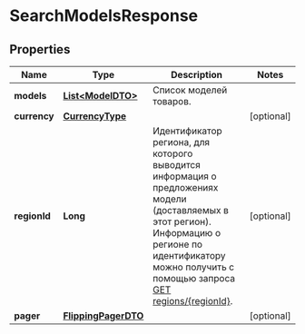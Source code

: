 

# SearchModelsResponse

## Properties

Name | Type | Description | Notes
------------ | ------------- | ------------- | -------------
**models** | [**List&lt;ModelDTO&gt;**](ModelDTO.md) | Список моделей товаров. | 
**currency** | [**CurrencyType**](CurrencyType.md) |  |  [optional]
**regionId** | **Long** | Идентификатор региона, для которого выводится информация о предложениях модели (доставляемых в этот регион).  Информацию о регионе по идентификатору можно получить с помощью запроса [GET regions/{regionId}](../../reference/regions/searchRegionsById.md).  |  [optional]
**pager** | [**FlippingPagerDTO**](FlippingPagerDTO.md) |  |  [optional]




